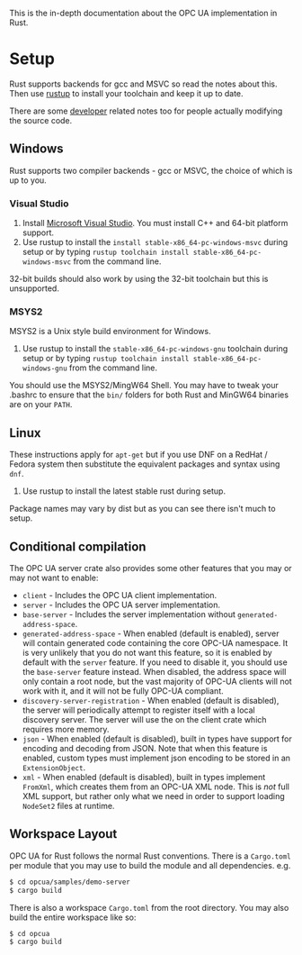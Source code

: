 This is the in-depth documentation about the OPC UA implementation in Rust.

# Setup

Rust supports backends for gcc and MSVC so read the notes about this. Then use [rustup](https://rustup.rs/) to install your toolchain and keep it up to date.

There are some [developer](./developer.md) related notes too for people actually modifying the source code.

## Windows

Rust supports two compiler backends - gcc or MSVC, the choice of which is up to you.

### Visual Studio

1. Install [Microsoft Visual Studio](https://visualstudio.microsoft.com/). You must install C++ and 64-bit platform support.
2. Use rustup to install the `install stable-x86_64-pc-windows-msvc` during setup or by typing `rustup toolchain install stable-x86_64-pc-windows-msvc` from the command line.

32-bit builds should also work by using the 32-bit toolchain but this is unsupported.

### MSYS2

MSYS2 is a Unix style build environment for Windows.

1. Use rustup to install the `stable-x86_64-pc-windows-gnu` toolchain during setup or by typing `rustup toolchain install stable-x86_64-pc-windows-gnu` from the command line.

You should use the MSYS2/MingW64 Shell. You may have to tweak your .bashrc to ensure that the `bin/` folders for both Rust and MinGW64 binaries are on your `PATH`. 

## Linux

These instructions apply for `apt-get` but if you use DNF on a RedHat / Fedora system then substitute the equivalent packages and syntax using `dnf`. 

1. Use rustup to install the latest stable rust during setup.

Package names may vary by dist but as you can see there isn't much to setup.

## Conditional compilation

The OPC UA server crate also provides some other features that you may or may not want to enable:

* `client` - Includes the OPC UA client implementation.
* `server` - Includes the OPC UA server implementation.
* `base-server` - Includes the server implementation without `generated-address-space`.
* `generated-address-space` - When enabled (default is enabled), server will contain generated code containing the core OPC-UA namespace. It is very unlikely that you do not want this feature, so it is enabled by default with the `server` feature. If you need to disable it, you should use the `base-server` feature instead. When disabled, the address space will only contain a root node, but the vast majority of OPC-UA clients will not work with it, and it will not be fully OPC-UA compliant.
* `discovery-server-registration` - When enabled (default is disabled), the server will periodically attempt to  register itself with a local discovery server. The server will use the on the client crate which requires more memory.
* `json` - When enabled (default is disabled), built in types have support for encoding and decoding from JSON. Note that when this feature is enabled, custom types must implement json encoding to be stored in an `ExtensionObject`.
* `xml` - When enabled (default is disabled), built in types implement `FromXml`, which creates them from an OPC-UA XML node. This is _not_ full XML support, but rather only what we need in order to support loading `NodeSet2` files at runtime.

## Workspace Layout

OPC UA for Rust follows the normal Rust conventions. There is a `Cargo.toml` per module that you may use to build the module and all dependencies. e.g.

```bash
$ cd opcua/samples/demo-server
$ cargo build
```

There is also a workspace `Cargo.toml` from the root directory. You may also build the entire workspace like so:

```bash
$ cd opcua
$ cargo build
```
